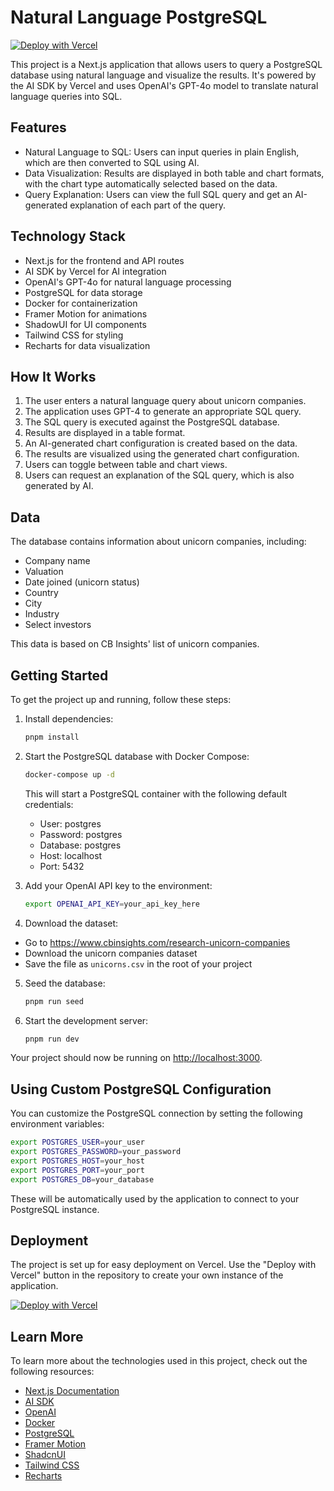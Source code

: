 # Natural Language PostgreSQL


[![Deploy with Vercel](https://vercel.com/button)](https://vercel.com/new/clone?repository-url=https%3A%2F%2Fgithub.com%2Fvercel-labs%2Fnatural-language-postgres&env=OPENAI_API_KEY&envDescription=Learn%20more%20about%20how%20to%20get%20the%20API%20Keys%20for%20the%20application&envLink=https%3A%2F%2Fgithub.com%2Fvercel-labs%2Fnatural-language-postgres%2Fblob%2Fmain%2F.env.example&demo-title=Natural%20Language%20Postgres&demo-description=Query%20PostgreSQL%20database%20using%20natural%20language%20and%20visualize%20results%20with%20Next.js%20and%20AI%20SDK.&demo-url=https%3A%2F%2Fnatural-language-postgres.vercel.app&stores=%5B%7B%22type%22%3A%22postgres%22%7D%5D)

This project is a Next.js application that allows users to query a PostgreSQL database using natural language and visualize the results. It's powered by the AI SDK by Vercel and uses OpenAI's GPT-4o model to translate natural language queries into SQL.

## Features

- Natural Language to SQL: Users can input queries in plain English, which are then converted to SQL using AI.
- Data Visualization: Results are displayed in both table and chart formats, with the chart type automatically selected based on the data.
- Query Explanation: Users can view the full SQL query and get an AI-generated explanation of each part of the query.

## Technology Stack

- Next.js for the frontend and API routes
- AI SDK by Vercel for AI integration
- OpenAI's GPT-4o for natural language processing
- PostgreSQL for data storage
- Docker for containerization
- Framer Motion for animations
- ShadowUI for UI components
- Tailwind CSS for styling
- Recharts for data visualization

## How It Works

1. The user enters a natural language query about unicorn companies.
2. The application uses GPT-4 to generate an appropriate SQL query.
3. The SQL query is executed against the PostgreSQL database.
4. Results are displayed in a table format.
5. An AI-generated chart configuration is created based on the data.
6. The results are visualized using the generated chart configuration.
7. Users can toggle between table and chart views.
8. Users can request an explanation of the SQL query, which is also generated by AI.

## Data

The database contains information about unicorn companies, including:

- Company name
- Valuation
- Date joined (unicorn status)
- Country
- City
- Industry
- Select investors

This data is based on CB Insights' list of unicorn companies.

## Getting Started

To get the project up and running, follow these steps:

1. Install dependencies:

   ```bash
   pnpm install
   ```

2. Start the PostgreSQL database with Docker Compose:

   ```bash
   docker-compose up -d
   ```

   This will start a PostgreSQL container with the following default credentials:
   - User: postgres
   - Password: postgres
   - Database: postgres
   - Host: localhost
   - Port: 5432

3. Add your OpenAI API key to the environment:

   ```bash
   export OPENAI_API_KEY=your_api_key_here
   ```

4. Download the dataset:
  - Go to https://www.cbinsights.com/research-unicorn-companies
  - Download the unicorn companies dataset
  - Save the file as `unicorns.csv` in the root of your project

5. Seed the database:
   ```bash
   pnpm run seed
   ```

6. Start the development server:
   ```bash
   pnpm run dev
   ```

Your project should now be running on [http://localhost:3000](http://localhost:3000).

## Using Custom PostgreSQL Configuration

You can customize the PostgreSQL connection by setting the following environment variables:

```bash
export POSTGRES_USER=your_user
export POSTGRES_PASSWORD=your_password
export POSTGRES_HOST=your_host
export POSTGRES_PORT=your_port
export POSTGRES_DB=your_database
```

These will be automatically used by the application to connect to your PostgreSQL instance.

## Deployment

The project is set up for easy deployment on Vercel. Use the "Deploy with Vercel" button in the repository to create your own instance of the application.

[![Deploy with Vercel](https://vercel.com/button)](https://vercel.com/new/clone?repository-url=https%3A%2F%2Fgithub.com%2Fvercel-labs%2Fnatural-language-postgres&env=OPENAI_API_KEY&envDescription=Learn%20more%20about%20how%20to%20get%20the%20API%20Keys%20for%20the%20application&envLink=https%3A%2F%2Fgithub.com%2Fvercel-labs%2Fnatural-language-postgres%2Fblob%2Fmain%2F.env.example&demo-title=Natural%20Language%20Postgres&demo-description=Query%20PostgreSQL%20database%20using%20natural%20language%20and%20visualize%20results%20with%20Next.js%20and%20AI%20SDK.&demo-url=https%3A%2F%2Fnatural-language-postgres.vercel.app&stores=%5B%7B%22type%22%3A%22postgres%22%7D%5D)


## Learn More

To learn more about the technologies used in this project, check out the following resources:

- [Next.js Documentation](https://nextjs.org/docs)
- [AI SDK](https://sdk.vercel.ai/docs)
- [OpenAI](https://openai.com/)
- [Docker](https://docs.docker.com/)
- [PostgreSQL](https://www.postgresql.org/docs/)
- [Framer Motion](https://www.framer.com/motion/)
- [ShadcnUI](https://ui.shadcn.com/)
- [Tailwind CSS](https://tailwindcss.com/docs)
- [Recharts](https://recharts.org/en-US/)
